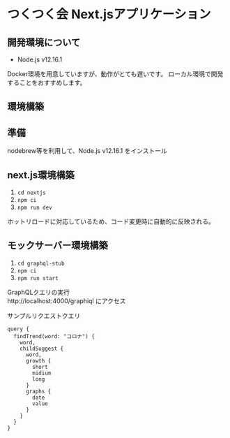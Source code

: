 # つくつく会 Next.jsアプリケーション

## 開発環境について
- Node.js v12.16.1

Docker環境を用意していますが、動作がとても遅いです。
ローカル環境で開発することをおすすめします。

## 環境構築

## 準備
nodebrew等を利用して、Node.js v12.16.1 をインストール

## next.js環境構築
1. `cd nextjs`
2. `npm ci`
3. `npm run dev`

ホットリロードに対応しているため、コード変更時に自動的に反映される。


## モックサーバー環境構築
1. `cd graphql-stub`
2. `npm ci`
3. `npm run start`

GraphQLクエリの実行  
http://localhost:4000/graphiql にアクセス

サンプルリクエストクエリ
```
query {
  findTrend(word: "コロナ") {
    word,
    childSuggest {
      word,
      growth {
        short
        midium
        long
      }
      graphs {
        date
        value
      }
    }
  }
}
```
